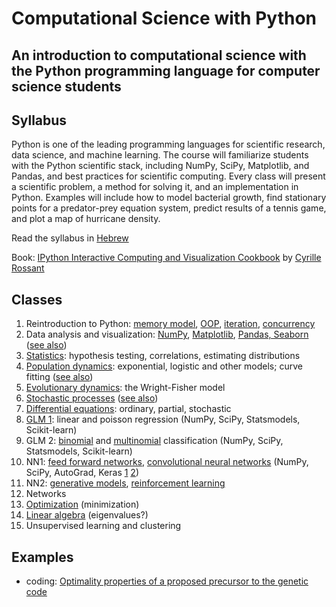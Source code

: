 # Computational Science with Python
## An introduction to computational science with the Python programming language for computer science students

## Syllabus
Python is one of the leading programming languages for scientific
research, data science, and machine learning. The course will
familiarize students with the Python scientific stack, including NumPy,
SciPy, Matplotlib, and Pandas, and best practices for scientific
computing. Every class will present a scientific problem, a method for
solving it, and an implementation in Python. Examples will include how
to model bacterial growth, find stationary points for a predator-prey
equation system, predict results of a tennis game, and plot a map of
hurricane density.

Read the syllabus in [Hebrew](syllabus.md)

Book:
[IPython Interactive Computing and Visualization Cookbook](http://ipython-books.github.io) by [Cyrille Rossant](http://cyrille.rossant.net/)

## Classes

1. Reintroduction to Python: [memory model](https://github.com/yoavram/Py4Eng/blob/master/sessions/memory-model.ipynb), [OOP](https://github.com/yoavram/Py4Eng/blob/master/sessions/oop.ipynb), [iteration](https://github.com/yoavram/Py4Eng/blob/master/sessions/iteration.ipynb), [concurrency](https://github.com/yoavram/Py4Eng/blob/master/sessions/concurrency.ipynb)
1. Data analysis and visualization: [NumPy](https://github.com/yoavram/Py4Eng/blob/master/sessions/numpy.ipynb), [Matplotlib](https://github.com/yoavram/Py4Eng/blob/master/sessions/matplotlib.ipynb), [Pandas, Seaborn](https://github.com/yoavram/Py4Eng/blob/master/sessions/pandas-seaborn.ipynb) ([see also](https://github.com/Py4Life/TAU2015/blob/master/lecture7.ipynb))
1. [Statistics](https://github.com/yoavram/Py4Eng/blob/master/sessions/statistics.ipynb): hypothesis testing, correlations, estimating distributions
1. [Population dynamics](https://github.com/yoavram/Py4Eng/blob/master/sessions/curve-fitting.ipynb): exponential, logistic and other models; curve fitting ([see also](https://github.com/Py4Life/TAU2015/blob/master/lecture10.ipynb))
1. [Evolutionary dynamics](https://github.com/yoavram/PyConIL2016): the Wright-Fisher model
1. [Stochastic processes](https://github.com/yoavram/Py4Eng/blob/master/sessions/probability.ipynb) ([see also](https://github.com/Py4Life/TAU2015/blob/master/lecture8.ipynb))
1. [Differential equations](https://github.com/yoavram/Py4Eng/blob/master/sessions/differential-equations.ipynb): ordinary, partial, stochastic
1. [GLM 1](https://github.com/yoavram/Deep4Devs/blob/master/sessions/linear-model.ipynb): linear and poisson regression (NumPy, SciPy, Statsmodels, Scikit-learn)
1. GLM 2: [binomial](https://github.com/yoavram/Deep4Devs/blob/master/sessions/logistic-model.ipynb) and [multinomial](https://github.com/yoavram/Deep4Devs/blob/master/sessions/softmax-model.ipynb) classification (NumPy, SciPy, Statsmodels, Scikit-learn)
1. NN1: [feed forward networks](https://github.com/yoavram/Deep4Devs/blob/master/sessions/FFN.ipynb), [convolutional neural networks](https://github.com/yoavram/Deep4Devs/blob/master/sessions/CNN.ipynb) (NumPy, SciPy, AutoGrad, Keras [1](https://github.com/yoavram/Deep4Devs/blob/master/sessions/TF_CNN.ipynb) [2](https://github.com/yoavram/Deep4Devs/blob/bluevine/sessions/K_FFN.ipynb))
1. NN2: [generative models](https://github.com/yoavram/Deep4Devs/blob/master/sessions/GAN.ipynb), [reinforcement learning](https://github.com/yoavram/Deep4Devs/blob/master/sessions/reinforcement.ipynb)
1. Networks
1. [Optimization](https://github.com/yoavram/Py4Eng/blob/master/sessions/optimization.ipynb) (minimization)
1. [Linear algebra](https://github.com/yoavram/Py4Eng/blob/master/sessions/linear-algebra.ipynb) (eigenvalues?)
1. Unsupervised learning and clustering

## Examples

- coding: [Optimality properties of a proposed precursor to the genetic code
](https://journals.aps.org/pre/abstract/10.1103/PhysRevE.80.032901)

